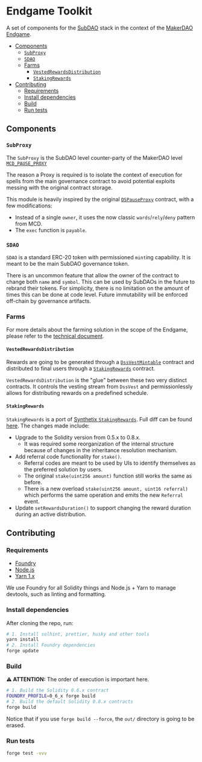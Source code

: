 # Endgame Toolkit

A set of components for the [SubDAO](https://endgame.makerdao.com/subdaos/overview) stack in the context of the
[MakerDAO Endgame](https://endgame.makerdao.com/).

<!-- vim-markdown-toc GFM -->

- [Components](#components)
  - [`SubProxy`](#subproxy)
  - [`SDAO`](#sdao)
  - [Farms](#farms)
    - [`VestedRewardsDistribution`](#vestedrewardsdistribution)
    - [`StakingRewards`](#stakingrewards)
- [Contributing](#contributing)
  - [Requirements](#requirements)
  - [Install dependencies](#install-dependencies)
  - [Build](#build)
  - [Run tests](#run-tests)

<!-- vim-markdown-toc -->

## Components

### `SubProxy`

The `SubProxy` is the SubDAO level counter-party of the MakerDAO level [`MCD_PAUSE_PROXY`][mcd-pause-proxy]

The reason a Proxy is required is to isolate the context of execution for spells from the main governance contract to
avoid potential exploits messing with the original contract storage.

This module is heavily inspired by the original [`DSPauseProxy`][ds-pause-proxy] contract, with a few modifications:

- Instead of a single `owner`, it uses the now classic `wards`/`rely`/`deny` pattern from MCD.
- The `exec` function is `payable`.

### `SDAO`

`SDAO` is a standard ERC-20 token with permissioned `mint`ing capability. It is meant to be the main SubDAO governance
token.

There is an uncommon feature that allow the owner of the contract to change both `name` and `symbol`. This can be used
by SubDAOs in the future to rebrand their tokens. For simplicity, there is no limitation on the amount of times this can
be done at code level. Future immutability will be enforced off-chain by governance artifacts.

### Farms

For more details about the farming solution in the scope of the Endgame, please refer to the [technical document](https://hackmd.io/@amusingaxl/endgame-token-farming).

#### `VestedRewardsDistribution`

Rewards are going to be generated through a [`DssVestMintable`][dss-vest] contract and distributed to final users
through a [`StakingRewards`](#stakingrewards) contract.

`VestedRewardsDistribution` is the "glue" between these two very distinct contracts. It controls the vesting stream from
`DssVest` and permissionlessly allows for distributing rewards on a predefined schedule.

#### `StakingRewards`

`StakingRewards` is a port of [Synthetix `StakingRewards`][staking-rewards]. Full diff can be found [here](https://www.diffchecker.com/9JdI2pIN/). The changes made include:

- Upgrade to the Solidity version from 0.5.x to 0.8.x.
  - It was required some reorganization of the internal structure because of changes in the inheritance resolution
    mechanism.
- Add referral code functionality for `stake()`.
  - Referral codes are meant to be used by UIs to identify themselves as the preferred solution by users.
  - The original `stake(uint256 amount)` function still works the same as before.
  - There is a new overload `stake(uint256 amount, uint16 referral)` which performs the same operation and emits the
    new `Referral` event.
- Update `setRewardsDuration()` to support changing the reward duration during an active distribution.

## Contributing

### Requirements

- [Foundry](https://github.com/foundry-rs/foundry)
- [Node.js](https://nodejs.org/)
- [Yarn 1.x](https://classic.yarnpkg.com/lang/en/)

We use Foundry for all Solidity things and Node.js + Yarn to manage devtools, such as linting and formatting.

### Install dependencies

After cloning the repo, run:

```bash
# 1. Install solhint, prettier, husky and other tools
yarn install
# 2. Install Foundry dependencies
forge update
```

### Build

**⚠️ ATTENTION:** The order of execution is important here.

```bash
# 1. Build the Solidity 0.6.x contract
FOUNDRY_PROFILE=0_6_x forge build
# 2. Build the default Solidity 0.8.x contracts
forge build
```

Notice that if you use `forge build --force`, the `out/` directory is going to be erased.

### Run tests

```bash
forge test -vvv
```

[mcd-pause-proxy]: https://etherscan.io/address/0xbe8e3e3618f7474f8cb1d074a26affef007e98fb#code
[dss-vest]: https://github.com/makerdao/dss-vest/blob/19a9d663bb3a2737f1f0c763365f1dfc6788aad2/src/DssVest.sol#L223-L225
[ds-pause-proxy]: https://github.com/makerdao/ds-pause/blob/5e798dd96bfaac978cd9fe3c0259b486e8afd213/src/pause.sol#L139-L154
[staking-rewards]: https://github.com/Synthetixio/synthetix/blob/098b7f58a65fab5c2608d1d7e9c8bd56fdcc50d3/contracts/StakingRewards.sol
